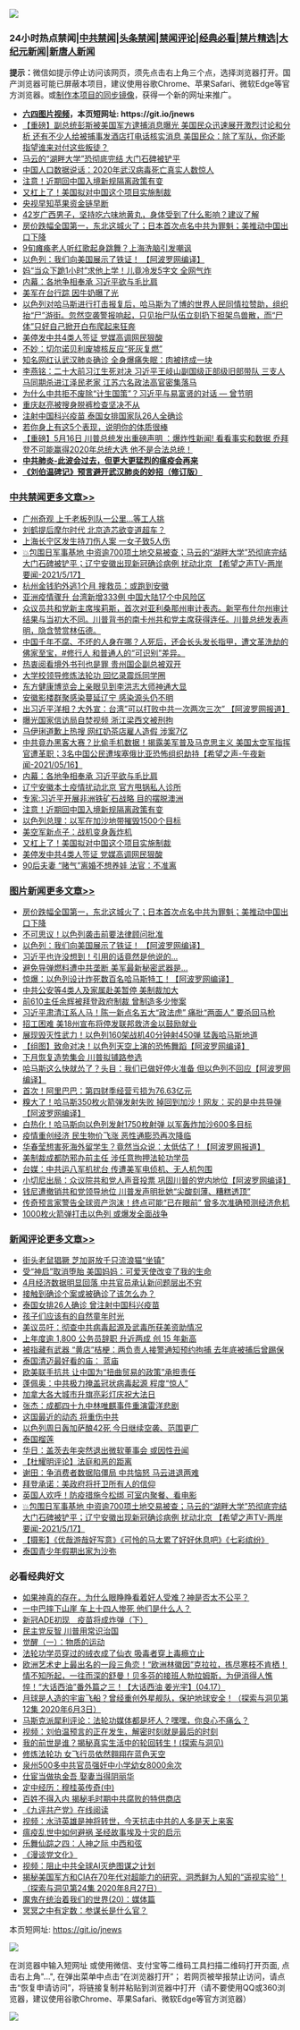 ![](https://raw.githubusercontent.com/fqnews/bnews/master/64photo/fqnews-qr.jpg)

<div id="tt">
<h3>24小时热点禁闻|<a href="#%E4%B8%AD%E5%85%B1%E7%A6%81%E9%97%BB%E6%9B%B4%E5%A4%9A%E6%96%87%E7%AB%A0">中共禁闻</a>|<a href="#%E5%9B%BE%E7%89%87%E6%96%B0%E9%97%BB%E6%9B%B4%E5%A4%9A%E6%96%87%E7%AB%A0">头条禁闻</a>|<a href="#%E6%96%B0%E9%97%BB%E8%AF%84%E8%AE%BA%E6%9B%B4%E5%A4%9A%E6%96%87%E7%AB%A0">禁闻评论|<a href="#%E5%BF%85%E7%9C%8B%E7%BB%8F%E5%85%B8%E5%A5%BD%E6%96%87">经典必看|<a href="/video.md#%E7%A6%81%E7%89%87%E7%B2%BE%E9%80%89">禁片精选</a>|<a href="https://github.com/fqnews/djy/blob/master/gb/nf1351518.md#1">大纪元新闻</a>|<a href="https://github.com/fqnews/ntdtv/blob/master/gb/prog204.md#1">新唐人新闻</a></h3>
<div><b>提示：</b>微信如提示停止访问该网页，须先点击右上角三个点，选择浏览器打开。国产浏览器可能已屏蔽本项目，建议使用谷歌Chrome、苹果Safari、微软Edge等官方浏览器。或<a href="https://github.com/fqnews/bnews/blob/master/%E5%88%B6%E4%BD%9Cgit%E7%A6%81%E9%97%BB%E9%95%9C%E5%83%8F.md">制作本项目的同步镜像</a>，获得一个新的网址来推广。</div>
<ul>
<li><b><a href="http://d1.bdrive.tk/64.mp4" target="_blank">六四图片视频</a>，本页短网址: https://git.io/jnews</b></li>
<li><a href="/bannedvideo/20210517/1547790.md">【重磅】副总统彭斯被美国军方逮捕消息曝光 美国民众迅速展开激烈讨论和分析 还有不少人给被捕事发酒店打电话核实消息  美国民众：除了军队，你还能指望谁来对付这些叛徒？</a></li>
<li><a href="/cbnews/20210517/1547802.md">马云的“湖畔大学”恐彻底完结 大门石碑被铲平</a></li>
<li><a href="/comments/20210517/1547797.md">中国人口数据说话：2020年武汉病毒死亡真实人数惊人</a></li>
<li><a href="/cbnews/20210517/1547954.md">注意！近期回中国入境新规隔离政策有变</a></li>
<li><a href="/cbnews/20210517/1547884.md">又杠上了！美国拟对中国这个项目实施制裁</a></li>
<li><a href="/cnnews/hknews/20210517/1548132.md">央视早知苹果资金链早断</a></li>
<li><a href="/health/20210517/1547933.md">42岁广西男子，坚持吃六味地黄丸，身体受到了什么影响？建议了解</a></li>
<li><a href="/topimagenews/20210517/1548236.md">房价跌幅全国第一，东北这城火了；日本首次点名中共为罪魁；美推动中国出口下降</a></li>
<li><a href="/cbnews/20210517/1547822.md">9旬瘫痪老人听红歌起身跳舞？上海洗脑引发嘲讽</a></li>
<li><a href="/topimagenews/20210517/1547999.md">以色列：我们向美国展示了铁证！ 【阿波罗网编译】</a></li>
<li><a href="/cbnews/20210517/1547801.md">妈“当众下跪1小时”求他上学！儿竟冷发5字文 全网气炸</a></li>
<li><a href="/cbnews/20210517/1548008.md">内幕：各地争相奉承 习近平欲与毛比肩</a></li>
<li><a href="/cbnews/20210517/1547841.md">美军在台行踪 因牛奶曝了光</a></li>
<li><a href="/bannedvideo/20210517/1547817.md">以色列对哈马斯进行打击报复后，哈马斯为了博的世界人民同情拉赞助，组织抬“尸”游街。忽然空袭警报响起，只见抬尸队伍立刻扔下担架鸟兽散，而“尸体”只好自己掀开白布爬起来狂奔</a></li>
<li><a href="/cbnews/20210517/1547861.md">美停发中共4类人签证 党媒高调网民狠酸</a></li>
<li><a href="/cnnews/20210517/1548209.md">不妙：切尔诺贝利废墟核反应“死灰复燃”</a></li>
<li><a href="/yule/20210517/1547778.md">知名网红认武汉肺炎确诊 全身爆痛失眠：肉被挤成一块</a></li>
<li><a href="/comments/20210517/1548033.md">李燕铭：二十大前习江生死对决 习近平王岐山副国级正部级旧部带队 三支人马同期杀进江泽民老家 江苏六名政法高官密集落马</a></li>
<li><a href="/comments/20210517/1548097.md">为什么中共拒不废除“计生国策”？习近平与易富贤的对话 — 曾节明</a></li>
<li><a href="/renquan/20210517/1547848.md">重庆赵亮被搜身脱裤检查坚决不从</a></li>
<li><a href="/worldnews/20210517/1548203.md">注射中国科兴疫苗 泰国女排国家队26人全确诊</a></li>
<li><a href="/comments/20210517/1548215.md">若你身上有这5个表现，说明你的体质很棒</a></li>
<li><a href="/bannedvideo/20210517/1548034.md">【重磅】5月16日 川普总统发出重磅声明 ：爆炸性新闻!  看看事实和数据  乔拜登不可能赢得2020年总统大选 他不是合法总统！</a></li>
<li><b><a href="/comments/20200211/1275071.md" target="_blank">中共肺炎-此波会过去，但更大更猛烈的瘟疫会再来</a></b></li>
<li><b><a href="/comments/20200207/1272816.md" target="_blank">《刘伯温碑记》预言避开武汉肺炎的妙招（修订版）</a></b></li>
</ul>
</div>

<div class="catlist">
<h3><a href="/cbnews/" target="_blank">中共禁闻</a><span><a href="/cbnews/" target="_blank" rel="nofollow">更多文章>></a></span></h3>
<ul>
<li><a href="/cbnews/20210518/1548420.md" target="_blank">广州奇观 上千老板列队一公里…等工人挑</a></li>
<li><a href="/cbnews/20210517/1548375.md" target="_blank">刘鹤提后摩尔时代 北京造芯欲变道超车？</a></li>
<li><a href="/cbnews/20210517/1548325.md" target="_blank">上海长宁区发生持刀伤人案 一女子致5人伤</a></li>
<li><a href="/comments/20210517/1548267.md" target="_blank">💥包围日军事基地 中资逾700项土地交易被查；马云的“湖畔大学”恐彻底完结 大门石碑被铲平；辽宁安徽出现新冠确诊病例 扰动北京 【希望之声TV-两岸要闻-2021/5/17】</a></li>
<li><a href="/cbnews/20210517/1548255.md" target="_blank">杭州金钱豹外逃1个月 搜救员：或跑到安徽</a></li>
<li><a href="/cbnews/20210517/1548254.md" target="_blank">亚洲疫情骤升 台湾新增333例 中国大陆17个中风险区</a></li>
<li><a href="/comments/20210517/1548233.md" target="_blank">众议员共和党新主席埃莉斯，首次对亚利桑那州审计表态。新罕布什尔州审计结果与当初大不同。川普背书的南卡州共和党主席获得连任。川普总统发表声明，隐含赞赏林伍德。</a></li>
<li><a href="/comments/20210517/1548198.md" target="_blank">中国千年不腐、不坏的人身在哪？人死后，还会长头发长指甲，遭文革洗劫的佛家至宝，#修行人 和普通人的“可识别”差异。</a></li>
<li><a href="/cbnews/20210517/1548167.md" target="_blank">热衷阅看境外书刊也是罪 贵州国企副总被双开</a></li>
<li><a href="/cbnews/20210517/1548104.md" target="_blank">大学校领导修炼法轮功 回忆录震烁同学圈</a></li>
<li><a href="/cbnews/20210517/1548081.md" target="_blank">东方健康博览会上亲眼见到李洪志大师神通大显</a></li>
<li><a href="/cbnews/20210517/1548089.md" target="_blank">安徽影楼群聚感染蔓延辽宁 感染源头仍不明</a></li>
<li><a href="/cbnews/20210517/1548049.md" target="_blank">出习近平洋相？大外宣：台湾&#8221;可以打败中共一次两次三次&#8221; 【阿波罗网报道】</a></li>
<li><a href="/cbnews/20210517/1548024.md" target="_blank">曝光国家信访局自焚视频 浙江梁西文被刑拘</a></li>
<li><a href="/cbnews/20210517/1548023.md" target="_blank">马伊琍道歉上热搜 网红奶茶店雇人造假 涉案7亿</a></li>
<li><a href="/comments/20210517/1548019.md" target="_blank">中共竟办黑客大赛？比偷手机数据！揭露美军普及马克思主义 美国太空军指挥官遭革职；3名中国公民遭埃塞俄比亚恐怖组织劫持【希望之声-午夜新闻-2021/05/16】</a></li>
<li><a href="/cbnews/20210517/1548008.md" target="_blank">内幕：各地争相奉承 习近平欲与毛比肩</a></li>
<li><a href="/cbnews/20210517/1548000.md" target="_blank">辽宁安徽本土疫情扰动北京 官方甩锅私人诊所</a></li>
<li><a href="/cbnews/20210517/1547982.md" target="_blank">专家:习近平开展非洲铁矿石战略 目的摆脱澳洲</a></li>
<li><a href="/cbnews/20210517/1547954.md" target="_blank">注意！近期回中国入境新规隔离政策有变</a></li>
<li><a href="/cbnews/20210517/1547886.md" target="_blank">以色列总理：以军在加沙地带摧毁1500个目标</a></li>
<li><a href="/cbnews/20210517/1547885.md" target="_blank">美空军新点子：战机变身轰炸机</a></li>
<li><a href="/cbnews/20210517/1547884.md" target="_blank">又杠上了！美国拟对中国这个项目实施制裁</a></li>
<li><a href="/cbnews/20210517/1547861.md" target="_blank">美停发中共4类人签证 党媒高调网民狠酸</a></li>
<li><a href="/cbnews/20210517/1547860.md" target="_blank">90后夫妻 “赌气”离婚不想养娃 法官：不准离</a></li>

</ul>
</div>
<div class="catlist">
<h3><a href="/topimagenews/" target="_blank">图片新闻</a><span><a href="/topimagenews/" target="_blank" rel="nofollow">更多文章>></a></span></h3>
<ul>
<li><a href="/topimagenews/20210517/1548236.md" target="_blank">房价跌幅全国第一，东北这城火了；日本首次点名中共为罪魁；美推动中国出口下降</a></li>
<li><a href="/topimagenews/20210517/1548134.md" target="_blank">不可思议！以色列袭击前要法律顾问批准</a></li>
<li><a href="/topimagenews/20210517/1547999.md" target="_blank">以色列：我们向美国展示了铁证！ 【阿波罗网编译】</a></li>
<li><a href="/topimagenews/20210516/1547584.md" target="_blank">习近平也许没想到！引用的话竟然是他说的…</a></li>
<li><a href="/topimagenews/20210516/1547479.md" target="_blank">避免导弹燃料遭中共垄断 美军最新秘密武器是&#8230;</a></li>
<li><a href="/topimagenews/20210516/1547448.md" target="_blank">惊爆：以色列设计炸死数百名哈马斯特工！【阿波罗网编译】</a></li>
<li><a href="/topimagenews/20210515/1547137.md" target="_blank">中共公安等4类人及家属赴美暂停 美制裁加大</a></li>
<li><a href="/topimagenews/20210515/1547118.md" target="_blank">前610主任余辉被拜登政府制裁 曾制造多少惨案</a></li>
<li><a href="/topimagenews/20210515/1546995.md" target="_blank">习近平肃清江系人马！陈一新点名五大“政法虎” 痛批“两面人” 要杀回马枪</a></li>
<li><a href="/topimagenews/20210515/1546970.md" target="_blank">招工困难 美18州宣布将停发联邦救济金以鼓励就业</a></li>
<li><a href="/topimagenews/20210515/1546892.md" target="_blank">展现毁灭性武力！以色列160架战机40分钟射450弹 猛轰哈马斯地道</a></li>
<li><a href="/topimagenews/20210515/1546891.md" target="_blank">【组图】致命对决！以色列天空上演的恐怖舞蹈【阿波罗网编译】</a></li>
<li><a href="/topimagenews/20210515/1546872.md" target="_blank">下月恢复造势集会 川普拟铺路参选</a></li>
<li><a href="/topimagenews/20210515/1546849.md" target="_blank">哈马斯这么快就怂了？头目：我们已做好停火准备 但以色列不回应【阿波罗网编译】</a></li>
<li><a href="/topimagenews/20210514/1546230.md" target="_blank">首次！阿里巴巴：第四财季经营亏损为76.63亿元</a></li>
<li><a href="/topimagenews/20210514/1546206.md" target="_blank">糗大了！哈马斯350枚火箭弹发射失败 掉回到加沙！网友：买的是中共导弹【阿波罗网编译】</a></li>
<li><a href="/topimagenews/20210514/1546187.md" target="_blank">白热化！哈马斯向以色列发射1750枚射弹 以军轰炸加沙600多目标</a></li>
<li><a href="/topimagenews/20210514/1545990.md" target="_blank">疫情重创经济 民生物价飞涨 恶性通膨恐再次降临</a></li>
<li><a href="/topimagenews/20210513/1545571.md" target="_blank">华春莹想害死海外留学生？竟然当众说：太低估了！【阿波罗网报道】</a></li>
<li><a href="/topimagenews/20210513/1545504.md" target="_blank">美制裁成都防邪办前主任 涉任意拘押法轮功学员</a></li>
<li><a href="/topimagenews/20210513/1545462.md" target="_blank">台媒：中共运八军机扰台 传遭美军电侦机、无人机包围</a></li>
<li><a href="/topimagenews/20210513/1545194.md" target="_blank">小切尼出局：众议院共和党人声音投票 巩固川普的党内地位【阿波罗网编译】</a></li>
<li><a href="/topimagenews/20210513/1545184.md" target="_blank">钱尼遭撤销共和党领导地位 川普发声明批她“尖酸刻薄、糟糕透顶”</a></li>
<li><a href="/topimagenews/20210512/1545129.md" target="_blank">传奇预言家警告全球资产泡沫！终点可能“已在眼前” 曾多次准确预测经济危机</a></li>
<li><a href="/topimagenews/20210512/1545100.md" target="_blank">1000枚火箭弹打击以色列 或爆发全面战争</a></li>

</ul>
</div>
<div class="catlist">
<h3><a href="/comments/" target="_blank">新闻评论</a><span><a href="/comments/" target="_blank" rel="nofollow">更多文章>></a></span></h3>
<ul>
<li><a href="/comments/20210518/1548433.md" target="_blank">街头老鼠猖獗 芝加哥放千只流浪猫“坐镇”</a></li>
<li><a href="/comments/20210518/1548432.md" target="_blank">受“神启”取消堕胎 美国妈妈：可爱天使改变了我的生命</a></li>
<li><a href="/comments/20210518/1548428.md" target="_blank">4月经济数据明显回落 中共官员承认新问题层出不穷</a></li>
<li><a href="/comments/20210518/1548427.md" target="_blank">接触到确诊个案或被确诊了该怎么办？</a></li>
<li><a href="/comments/20210518/1548419.md" target="_blank">泰国女排26人确诊 曾注射中国科兴疫苗</a></li>
<li><a href="/comments/20210518/1548418.md" target="_blank">孩子们应该有的自然童年时光</a></li>
<li><a href="/comments/20210518/1548416.md" target="_blank">美议员吁：彻查中共病毒起源及武毒所获美资助情况</a></li>
<li><a href="/comments/20210518/1548401.md" target="_blank">上年度逾 1,800 公务员辞职 升近两成 创 15 年新高</a></li>
<li><a href="/comments/20210518/1548400.md" target="_blank">被指藏有武器 “黄店”桔梗：两负责人接警通知预约拘捕 去年底被捕后曾踢保</a></li>
<li><a href="/comments/20210518/1548399.md" target="_blank">泰国清迈最好看的庙： 蓝庙</a></li>
<li><a href="/comments/20210518/1548398.md" target="_blank">欧美联手抗共 让中国为“扭曲贸易的政策”承担责任</a></li>
<li><a href="/comments/20210517/1548391.md" target="_blank">蓬佩奥：中共极力掩盖冠状病毒起源 程度“惊人”</a></li>
<li><a href="/comments/20210517/1548390.md" target="_blank">加拿大各大城市升旗亮彩灯庆祝大法日</a></li>
<li><a href="/comments/20210517/1548380.md" target="_blank">张杰：成都四十九中林唯麒事件重演雷洋悲剧</a></li>
<li><a href="/comments/20210517/1548379.md" target="_blank">这国最近的动态 将重伤中共</a></li>
<li><a href="/comments/20210517/1548355.md" target="_blank">以色列周日轰加萨酿42死 今日继续空袭、范围更广</a></li>
<li><a href="/comments/20210517/1548354.md" target="_blank">泰国榴莲</a></li>
<li><a href="/comments/20210517/1548352.md" target="_blank">华日：盖茨去年突然退出微软董事会 或因性丑闻</a></li>
<li><a href="/comments/20210517/1548349.md" target="_blank">【杜耀明评论】法庭和恶的距离</a></li>
<li><a href="/comments/20210517/1548334.md" target="_blank">谢田：争消费者数据陷僵局 中共恼怒 马云进退两难</a></li>
<li><a href="/comments/20210517/1548333.md" target="_blank">拜登承诺：美政府将扞卫所有人的信仰</a></li>
<li><a href="/comments/20210517/1548326.md" target="_blank">英国人欢呼！防疫措施今松绑 可室内聚餐、看电影</a></li>
<li><a href="/comments/20210517/1548267.md" target="_blank">💥包围日军事基地 中资逾700项土地交易被查；马云的“湖畔大学”恐彻底完结 大门石碑被铲平；辽宁安徽出现新冠确诊病例 扰动北京 【希望之声TV-两岸要闻-2021/5/17】</a></li>
<li><a href="/comments/20210517/1548266.md" target="_blank">【摄影】《优哉游哉好写意》《可怜的马太累了好好休息吧》《七彩缤纷》</a></li>
<li><a href="/comments/20210517/1548265.md" target="_blank">泰国青少年假期出家为沙弥</a></li>

</ul>
</div>

<div class="catlist">
<h3>必看经典好文</h3>
<ul>
<li><a href="/comments/20200623/1346844.md" target="_blank">如果神真的存在，为什么眼睁睁看着好人受难？神是否太不公平？</a></li>
<li><a href="/cbnews/20200611/1343057.md" target="_blank">一中巴摔下山崖 车上十四人惨死 他们是什么人？</a></li>
<li><a href="/headline/20200908/1392940.md" target="_blank">新冠ADE初现　疫苗将成炸弹（下）</a></li>
<li><a href="/comments/20200621/1348236.md" target="_blank">民主党反智 川普用常识治国</a></li>
<li><a href="/comments/20200810/1377609.md" target="_blank">觉醒（一）：物质的运动</a></li>
<li><a href="/comments/20210317/1506773.md" target="_blank">法轮功学员穿过的绒衣成了仙衣 吸毒者穿上毒瘾立止</a></li>
<li><a href="/bannedvideo/20210418/1528557.md" target="_blank">欧洲艺术史上最出名的一段三角恋！“欧洲林徽因”克拉拉，拣尽寒枝不肯栖！情不知所起，一往而深的舒曼！贝多芬的接班人勃拉姆斯，为伊消得人憔悴！“大话西油”番外篇之三！【大话西油 姜光宇】(04.17）</a></li>
<li><a href="/comments/20200712/1359456.md" target="_blank">月球是人造的宇宙飞船？曾经重创外星舰队，保护地球安全！（探索与洞见第12集 2020年6月3日）</a></li>
<li><a href="/comments/20210207/1482940.md" target="_blank">马斯克派犀利评论：法轮功媒体都是坏人？嘿嘿，你良心不痛么？</a></li>
<li><a href="/comments/20200628/1351782.md" target="_blank">视频：刘伯温预言的正在发生，解密时刻就是最后的时刻</a></li>
<li><a href="/comments/20200715/1359453.md" target="_blank">我的前世是谁？揭秘真实生活中的轮回转生！(探索与洞见)</a></li>
<li><a href="/cnnews/20210512/1544604.md" target="_blank">修炼法轮功 女飞行员依然翱翔在蓝色天空</a></li>
<li><a href="/comments/20200704/783272.md" target="_blank">泉州500多中共官员强奸中小学幼女8000余次</a></li>
<li><a href="/lifebaike/20161111/612348.md" target="_blank">仕宦当做执金吾 娶妻当得阴丽华</a></li>
<li><a href="/tculture/xiulian/20151105/467870.md" target="_blank">定中经历：穆桂英传奇(中)</a></li>
<li><a href="/lifebaike/20200711/1358994.md" target="_blank">百姓不得入内 揭秘毛时期中共腐败的特供商店</a></li>
<li><a href="/bookonline/20131116/201057.md" target="_blank">《九评共产党》在线阅读</a></li>
<li><a href="/comments/20200623/1273653.md" target="_blank">视频：水浒英雄是神将转世，今天抗击中共的人多是天上来客</a></li>
<li><a href="/comments/20200618/1346823.md" target="_blank">瘟疫乱世中如何避祸 圣经故事埃及十灾的启示</a></li>
<li><a href="/tculture/20190101/791144.md" target="_blank">乐舞仙踪之四：人神之际 中西和弦</a></li>
<li><a href="/comments/20200521/783167.md" target="_blank">《漫谈党文化》</a></li>
<li><a href="/comments/20201221/1451945.md" target="_blank">视频：阻止中共全球AI灭绝图谋之计划</a></li>
<li><a href="/cbnews/20200828/1386804.md" target="_blank">揭秘美国军方和CIA在70年代对超能力的研究，洞悉鲜为人知的“遥视实验”！（探索与洞见第24集 2020年8月27日）</a></li>
<li><a href="/comments/20180725/976787.md" target="_blank">魔鬼在统治着我们的世界(20)：媒体篇</a></li>
<li><a href="/tculture/20200812/1378929.md" target="_blank">冥冥之中有定数：参谋长是什么官？</a></li>

</ul>
</div>

本页短网址: https://git.io/jnews

![](https://raw.githubusercontent.com/fqnews/bnews/master/64photo/fqnews-qr.jpg)

在浏览器中输入短网址 或使用微信、支付宝等二维码工具扫描二维码打开页面, 点击右上角"...", 在弹出菜单中点击“在浏览器打开”； 若网页被举报禁止访问，请点击“恢复申请访问”，将链接复制并粘贴到浏览器中打开（请不要使用QQ或360浏览器，建议使用谷歌Chrome、苹果Safari、微软Edge等官方浏览器）

![](https://raw.githubusercontent.com/fqnews/bnews/master/64photo/wx.jpg)